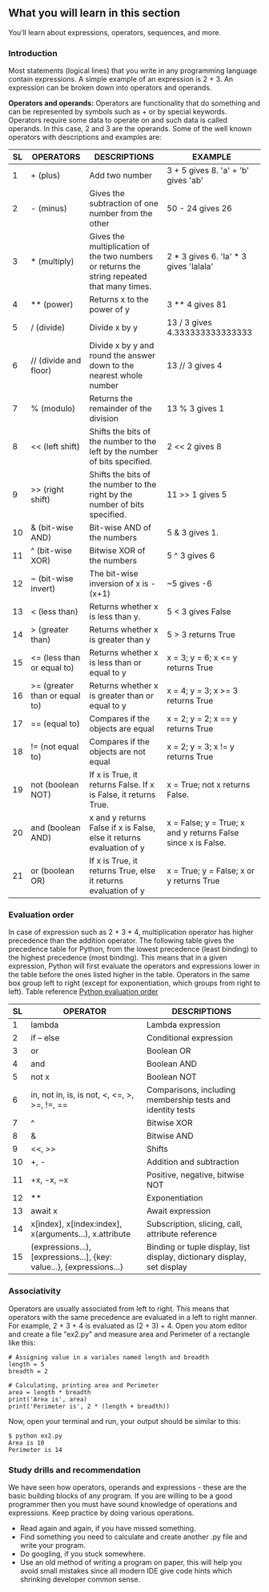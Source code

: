 ## What you will learn in this section
You’ll learn about expressions, operators, sequences, and more.

### Introduction
Most statements (logical lines) that you write in any programming language contain expressions. A simple example of an expression is 2 + 3. An expression can be broken down into operators and operands.

**Operators and operands:** Operators are functionality that do something and can be represented by symbols such as + or by special keywords. Operators require some data to operate on and such data is called operands. In this case, 2 and 3 are the operands. Some of the well known operators with descriptions and examples are:

SL | OPERATORS | DESCRIPTIONS | EXAMPLE
--------------- | ------------ | ------------- | ----------------
1 | + (plus) | Add two number | 3 + 5 gives 8. 'a' + 'b' gives 'ab'
2 | - (minus) | Gives the subtraction of one number from the other | 50 - 24 gives 26
3 | * (multiply) | Gives the multiplication of the two numbers or returns the string repeated that many times. | 2 * 3 gives 6. 'la' * 3 gives 'lalala'
4 | ** (power) | Returns x to the power of y | 3 ** 4 gives 81
5 | / (divide) | Divide x by y | 13 / 3 gives 4.333333333333333
6 | // (divide and floor) | Divide x by y and round the answer down to the nearest whole number | 13 // 3 gives 4
7 | % (modulo) | Returns the remainder of the division | 13 % 3 gives 1
8 | << (left shift) | Shifts the bits of the number to the left by the number of bits specified. | 2 << 2 gives 8
9 | >> (right shift) | Shifts the bits of the number to the right by the number of bits specified. | 11 >> 1 gives 5
10 | & (bit-wise AND) | Bit-wise AND of the numbers | 5 & 3 gives 1.
11 | ^ (bit-wise XOR) | Bitwise XOR of the numbers | 5 ^ 3 gives 6
12 | ~ (bit-wise invert) | The bit-wise inversion of x is -(x+1) | ~5 gives -6
13 | < (less than) | Returns whether x is less than y. | 5 < 3 gives False
14 | > (greater than) | Returns whether x is greater than y | 5 > 3 returns True
15 | <= (less than or equal to) | Returns whether x is less than or equal to y | x = 3; y = 6; x <= y returns True
16 | >= (greater than or equal to) | Returns whether x is greater than or equal to y | x = 4; y = 3; x >= 3 returns True
17 | == (equal to) | Compares if the objects are equal | x = 2; y = 2; x == y returns True
18 | != (not equal to) | Compares if the objects are not equal | x = 2; y = 3; x != y returns True
19 | not (boolean NOT) | If x is True, it returns False. If x is False, it returns True. | x = True; not x returns False.
20 | and (boolean AND) | x and y returns False if x is False, else it returns evaluation of y | x = False; y = True; x and y returns False since x is False.
21 | or (boolean OR) | If x is True, it returns True, else it returns evaluation of y | x = True; y = False; x or y returns True

### Evaluation order
In case of expression such as 2 + 3 * 4, multiplication operator has higher precedence than the addition operator.
The following table gives the precedence table for Python, from the lowest precedence (least binding) to the highest precedence (most binding). This means that in a given expression, Python will first evaluate the operators and expressions lower in the table before the ones listed higher in the table. Operators in the same box group left to right (except for exponentiation, which groups from right to left). Table reference [Python evaluation order](https://docs.python.org/3/reference/expressions.html#operator-precedence)

SL | OPERATOR | DESCRIPTIONS
-------- | --------- | -----------
1 | lambda | Lambda expression
2 | if – else | Conditional expression
3 | or | Boolean OR
4 | and | Boolean AND
5 | not x | Boolean NOT
6 | in, not in, is, is not, <, <=, >, >=, !=, == | Comparisons, including membership tests and identity tests
7 | ^ | Bitwise XOR
8 | & | Bitwise AND
9 | <<, >> | Shifts
10 | +, - | Addition and subtraction
11 | +x, -x, ~x | Positive, negative, bitwise NOT
12 | ** | Exponentiation
13 | await x | Await expression
14 | x[index], x[index:index], x(arguments...), x.attribute | Subscription, slicing, call, attribute reference
15 | (expressions...), [expressions...], {key: value...}, {expressions...} | Binding or tuple display, list display, dictionary display, set display

### Associativity
Operators are usually associated from left to right. This means that operators with the same precedence are evaluated in a left to right manner. For example, 2 + 3 + 4 is evaluated as (2 + 3) + 4.
Open you atom editor and create a file "ex2.py" and measure area and Perimeter of a rectangle like this:
```
# Assigning value in a variales named length and breadth
length = 5
breadth = 2

# Calculating, printing area and Perimeter
area = length * breadth
print('Area is', area)
print('Perimeter is', 2 * (length + breadth))
```
Now, open your terminal and run, your output should be similar to this:
```
$ python ex2.py
Area is 10
Perimeter is 14
```

### Study drills and recommendation
We have seen how operators, operands and expressions - these are the basic building blocks of any program. If you are willing to be a good programmer then you must have sound knowledge of operations and expressions. Keep practice by doing various operations.
- Read again and again, if you have missed something.
- Find something you need to calculate and create another .py file and write your program.
- Do googling, if you stuck somewhere.
- Use an old method of writing a program on paper, this will help you avoid small mistakes since all modern IDE give code hints which shrinking developer common sense.
